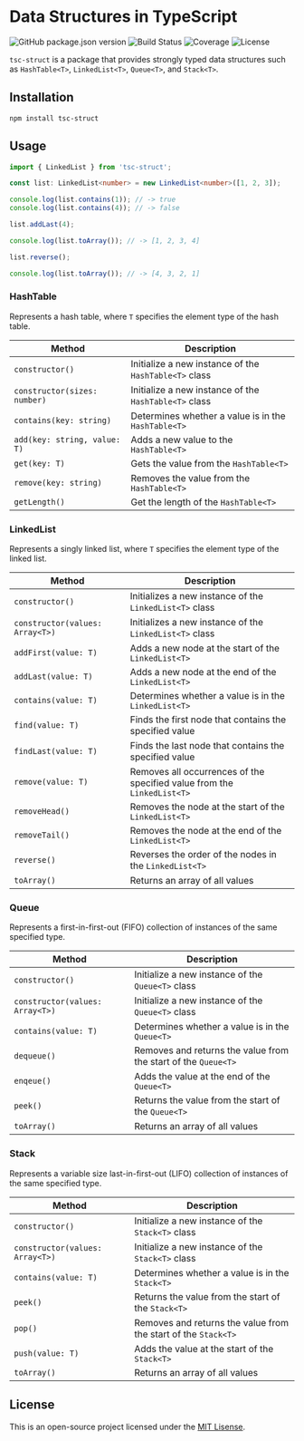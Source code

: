 # Data Structures in TypeScript

![GitHub package.json version](https://img.shields.io/github/package-json/v/rorazliev/tsc-struct?color=informational) ![Build Status](https://img.shields.io/github/actions/workflow/status/rorazliev/tsc-struct/ci.yml?branch=main) ![Coverage](https://img.shields.io/badge/coverage-100%25-success) ![License](https://img.shields.io/github/license/rorazliev/tsc-struct?color=informational)

`tsc-struct` is a package that provides strongly typed data structures such as `HashTable<T>`, `LinkedList<T>`, `Queue<T>`, and `Stack<T>`.

## Installation

```
npm install tsc-struct
```

## Usage

```typescript
import { LinkedList } from 'tsc-struct';

const list: LinkedList<number> = new LinkedList<number>([1, 2, 3]);

console.log(list.contains(1)); // -> true
console.log(list.contains(4)); // -> false

list.addLast(4);

console.log(list.toArray()); // -> [1, 2, 3, 4]

list.reverse();

console.log(list.toArray()); // -> [4, 3, 2, 1]
```

### HashTable

Represents a hash table, where `T` specifies the element type of the hash table.

| Method                       | Description                                           |
| ---------------------------- | ----------------------------------------------------- |
| `constructor()`              | Initialize a new instance of the `HashTable<T>` class |
| `constructor(sizes: number)` | Initialize a new instance of the `HashTable<T>` class |
| `contains(key: string)`      | Determines whether a value is in the `HashTable<T>`   |
| `add(key: string, value: T)` | Adds a new value to the `HashTable<T>`                |
| `get(key: T)`                | Gets the value from the `HashTable<T>`                |
| `remove(key: string)`        | Removes the value from the `HashTable<T>`             |
| `getLength()`                | Get the length of the `HashTable<T>`                  |

### LinkedList

Represents a singly linked list, where `T` specifies the element type of the linked list.

| Method                          | Description                                                             |
| ------------------------------- | ----------------------------------------------------------------------- |
| `constructor()`                 | Initializes a new instance of the `LinkedList<T>` class                 |
| `constructor(values: Array<T>)` | Initializes a new instance of the `LinkedList<T>` class                 |
| `addFirst(value: T)`            | Adds a new node at the start of the `LinkedList<T>`                     |
| `addLast(value: T)`             | Adds a new node at the end of the `LinkedList<T>`                       |
| `contains(value: T)`            | Determines whether a value is in the `LinkedList<T>`                    |
| `find(value: T)`                | Finds the first node that contains the specified value                  |
| `findLast(value: T)`            | Finds the last node that contains the specified value                   |
| `remove(value: T)`              | Removes all occurrences of the specified value from the `LinkedList<T>` |
| `removeHead()`                  | Removes the node at the start of the `LinkedList<T>`                    |
| `removeTail()`                  | Removes the node at the end of the `LinkedList<T>`                      |
| `reverse()`                     | Reverses the order of the nodes in the `LinkedList<T>`                  |
| `toArray()`                     | Returns an array of all values                                          |

### Queue

Represents a first-in-first-out (FIFO) collection of instances of the same specified type.

| Method                          | Description                                                    |
| ------------------------------- | -------------------------------------------------------------- |
| `constructor()`                 | Initialize a new instance of the `Queue<T>` class              |
| `constructor(values: Array<T>)` | Initialize a new instance of the `Queue<T>` class              |
| `contains(value: T)`            | Determines whether a value is in the `Queue<T>`                |
| `dequeue()`                     | Removes and returns the value from the start of the `Queue<T>` |
| `enqeue()`                      | Adds the value at the end of the `Queue<T>`                    |
| `peek()`                        | Returns the value from the start of the `Queue<T>`             |
| `toArray()`                     | Returns an array of all values                                 |

### Stack

Represents a variable size last-in-first-out (LIFO) collection of instances of the same specified type.

| Method                          | Description                                                    |
| ------------------------------- | -------------------------------------------------------------- |
| `constructor()`                 | Initialize a new instance of the `Stack<T>` class              |
| `constructor(values: Array<T>)` | Initialize a new instance of the `Stack<T>` class              |
| `contains(value: T)`            | Determines whether a value is in the `Stack<T>`                |
| `peek()`                        | Returns the value from the start of the `Stack<T>`             |
| `pop()`                         | Removes and returns the value from the start of the `Stack<T>` |
| `push(value: T)`                | Adds the value at the start of the `Stack<T>`                  |
| `toArray()`                     | Returns an array of all values                                 |

## License

This is an open-source project licensed under the [MIT Lisense](https://github.com/rorazliev/tsc-struct/blob/main/LICENSE).
